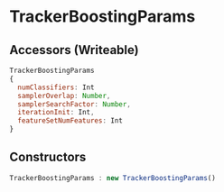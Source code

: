 # TrackerBoostingParams

## Accessors (Writeable)
``` javascript
TrackerBoostingParams
{
  numClassifiers: Int
  samplerOverlap: Number,
  samplerSearchFactor: Number,
  iterationInit: Int,
  featureSetNumFeatures: Int
}
```

<a name="constructors"></a>

## Constructors
``` javascript
TrackerBoostingParams : new TrackerBoostingParams()
```